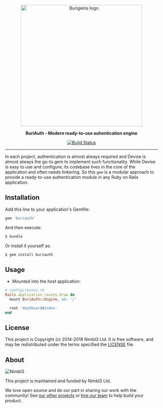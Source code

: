 <p align="center">
  <img alt="Burigems logo" src="https://github.com/burigems/assets/blob/master/burigems-logo.png?raw=true" width="400"/>
</p>

<p align="center">
    <strong>BuriAuth - Modern ready-to-use auhentication engine</strong>
</p>

<p align="center">
    <a href='https://semaphoreci.com/nimbl3/buriauth'> <img src='https://semaphoreci.com/api/v1/nimbl3/buriauth/branches/chore-setup-ci/badge.svg' alt='Build Status'></a>
</p>

---

In each project, authentication is almost always required and Devise is almost always the go-to gem to implement such 
functionality. While Devise is easy to use and configure, its codebase lives in the core of the application and often needs 
tinkering. So this `gem` is a modular approach to provide a ready-to-use authentication module in any Ruby on Rails application. 

## Installation

Add this line to your application's Gemfile:

```ruby
gem 'buriauth'
```

And then execute:

```bash
$ bundle
```

Or install it yourself as:

```bash
$ gem install buriauth
```

## Usage

* Mounted into the host application:

```ruby
# config/routes.rb
Rails.application.routes.draw do
  mount BuriAuth::Engine, at: '/'

  root 'dashboard#index'
end
```

## License

This project is Copyright (c) 2014-2018 Nimbl3 Ltd. It is free software,
and may be redistributed under the terms specified the [LICENSE](LICENSE) file.

## About

![Nimbl3](https://dtvm7z6brak4y.cloudfront.net/logo/logo-repo-readme.jpg)

This project is maintained and funded by Nimbl3 Ltd.

We love open source and do our part in sharing our work with the community!
See [our other projects][community] or [hire our team][hire] to help build your product.

[community]: https://github.com/nimbl3
[hire]: https://nimbl3.com/
